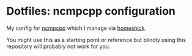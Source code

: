 # Dotfiles: ncmpcpp configuration

My config for [ncmpcpp](http://rybczak.net/ncmpcpp/) which I manage via [homeshick](https://github.com/andsens/homeshick).

You might use this as a starting point or reference but blindly using this repository will probably not work for you.

